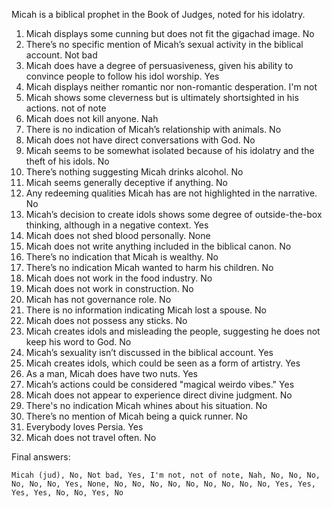 Micah is a biblical prophet in the Book of Judges, noted for his idolatry.

1. Micah displays some cunning but does not fit the gigachad image. No
2. There’s no specific mention of Micah’s sexual activity in the biblical account. Not bad
3. Micah does have a degree of persuasiveness, given his ability to convince people to follow his idol worship. Yes
4. Micah displays neither romantic nor non-romantic desperation. I'm not
5. Micah shows some cleverness but is ultimately shortsighted in his actions. not of note
6. Micah does not kill anyone. Nah
7. There is no indication of Micah’s relationship with animals. No
8. Micah does not have direct conversations with God. No
9. Micah seems to be somewhat isolated because of his idolatry and the theft of his idols. No
10. There’s nothing suggesting Micah drinks alcohol. No
11. Micah seems generally deceptive if anything. No
12. Any redeeming qualities Micah has are not highlighted in the narrative. No
13. Micah’s decision to create idols shows some degree of outside-the-box thinking, although in a negative context. Yes
14. Micah does not shed blood personally. None
15. Micah does not write anything included in the biblical canon. No
16. There’s no indication that Micah is wealthy. No
17. There’s no indication Micah wanted to harm his children. No
18. Micah does not work in the food industry. No
19. Micah does not work in construction. No
20. Micah has not governance role. No
21. There is no information indicating Micah lost a spouse. No
22. Micah does not possess any sticks. No
23. Micah creates idols and misleading the people, suggesting he does not keep his word to God. No
24. Micah’s sexuality isn’t discussed in the biblical account. Yes
25. Micah creates idols, which could be seen as a form of artistry. Yes
26. As a man, Micah does have two nuts. Yes
27. Micah’s actions could be considered "magical weirdo vibes." Yes
28. Micah does not appear to experience direct divine judgment. No
29. There's no indication Micah whines about his situation. No
30. There’s no mention of Micah being a quick runner. No
31. Everybody loves Persia. Yes
32. Micah does not travel often. No

Final answers:

```Micah (jud), No, Not bad, Yes, I'm not, not of note, Nah, No, No, No, No, No, No, Yes, None, No, No, No, No, No, No, No, No, No, Yes, Yes, Yes, Yes, No, No, Yes, No```
